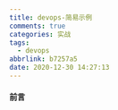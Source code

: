 ```yaml
---
title: devops-简易示例
comments: true
categories: 实战
tags:
  - devops
abbrlink: b7257a5
date: 2020-12-30 14:27:13
---
```

#### 前言 
